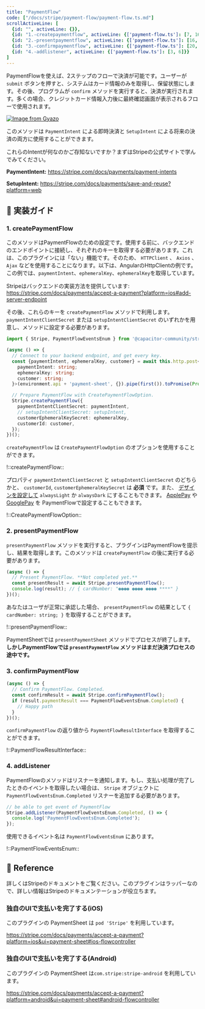 ```yaml
---
title: "PaymentFlow"
code: ["/docs/stripe/payment-flow/payment-flow.ts.md"]
scrollActiveLine: [
  {id: "", activeLine: {}},
  {id: "1.-createpaymentflow", activeLine: {['payment-flow.ts']: [7, 16]}},
  {id: "2.-presentpaymentflow", activeLine: {['payment-flow.ts']: [16, 20]}},
  {id: "3.-confirmpaymentflow", activeLine: {['payment-flow.ts']: [20, 25]}},
  {id: "4.-addlistener", activeLine: {['payment-flow.ts']: [3, 6]}}
]
---
```


PaymentFlowを使えば、2ステップのフローで決済が可能です。ユーザーが `submit` ボタンを押すと、システムはカード情報のみを取得し、保留状態にします。その後、プログラムが `confirm` メソッドを実行すると、決済が実行されます。多くの場合、クレジットカード情報入力後に最終確認画面が表示されるフローで使用されます。

[![Image from Gyazo](https://i.gyazo.com/736450bb2e267eab0bba578e366fcba5.gif)](https://gyazo.com/736450bb2e267eab0bba578e366fcba5)

このメソッドは `PaymentIntent` による即時決済と `SetupIntent` による将来の決済の両方に使用することができます。

これらのIntentが何なのかご存知ないですか？まずはStripeの公式サイトで学んでみてください。

__PaymentIntent:__
https://stripe.com/docs/payments/payment-intents

__SetupIntent:__
https://stripe.com/docs/payments/save-and-reuse?platform=web


## 🐾 実装ガイド
### 1.  createPaymentFlow

このメソッドはPaymentFlowのための設定です。使用する前に、バックエンドのエンドポイントに接続し、それぞれのキーを取得する必要があります。これは、このプラグインには「ない」機能です。そのため、 `HTTPClient` 、 `Axios` 、 `Ajax` などを使用することになります。以下は、AngularのHttpClientの例です。この例では、`paymentIntent`、`ephemeralKey`、`ephemeralKey`を取得しています。

Stripeはバックエンドの実装方法を提供しています:
https://stripe.com/docs/payments/accept-a-payment?platform=ios#add-server-endpoint

その後、これらのキーを `createPaymentFlow` メソッドで利用します。 `paymentIntentClientSecret` または `setupIntentClientSecret` のいずれかを用意し、メソッドに設定する必要があります。

```ts
import { Stripe, PaymentFlowEventsEnum } from '@capacitor-community/stripe';

(async () => {
  // Connect to your backend endpoint, and get every key.
  const {paymentIntent, ephemeralKey, customer} = await this.http.post<{
    paymentIntent: string;
    ephemeralKey: string;
    customer: string;
  }>(environment.api + 'payment-sheet', {}).pipe(first()).toPromise(Promise);

  // Prepare PaymentFlow with CreatePaymentFlowOption.
  Stripe.createPaymentFlow({
    paymentIntentClientSecret: paymentIntent,
    // setupIntentClientSecret: setupIntent,
    customerEphemeralKeySecret: ephemeralKey,
    customerId: customer,
  });
})();
```

`createPaymentFlow` は `CreatePaymentFlowOption` のオプションを使用することができます。

!::createPaymentFlow::

プロパティ `paymentIntentClientSecret` と `setupIntentClientSecret` のどちらかと、 `customerId`, `customerEphemeralKeySecret` は __必須__ です。また、 [デザインを設定して](https://stripe.com/docs/payments/accept-a-payment?platform=ios&ui=payment-sheet#ios-flowcontroller) `alwaysLight` か `alwaysDark` にすることもできます。 [ApplePay](https://stripe.com/docs/payments/accept-a-payment?platform=ios&ui=payment-sheet#ios-apple-pay) や [GooglePay](https://stripe.com/docs/payments/accept-a-payment?platform=android&ui=payment-sheet#android-google-pay) を PaymentFlowで設定することもできます。

!::CreatePaymentFlowOption::

### 2. presentPaymentFlow

`presentPaymentFlow` メソッドを実行すると、プラグインはPaymentFlowを提示し、結果を取得します。このメソッドは `createPaymentFlow` の後に実行する必要があります。

```ts
(async () => {
  // Present PaymentFlow. **Not completed yet.**
  const presentResult = await Stripe.presentPaymentFlow();
  console.log(result); // { cardNumber: "●●●● ●●●● ●●●● ****" }
})();
```

あなたはユーザが正常に承認した場合、 `presentPaymentFlow` の結果として  `{ cardNumber: string; }` を取得することができます。

!::presentPaymentFlow::

PaymentSheetでは `presentPaymentSheet` メソッドでプロセスが終了します。 __しかしPaymentFlowでは `presentPaymentFlow` メソッドはまだ決済プロセスの途中です。__

### 3. confirmPaymentFlow

```ts
(async () => {
  // Confirm PaymentFlow. Completed.
  const confirmResult = await Stripe.confirmPaymentFlow();
  if (result.paymentResult === PaymentFlowEventsEnum.Completed) {
    // Happy path
  }
})();
```

`confirmPaymentFlow` の返り値から `PaymentFlowResultInterface` を取得することができます。

!::PaymentFlowResultInterface::

### 4. addListener

PaymentFlowのメソッドはリスナーを通知します。もし、支払い処理が完了したときのイベントを取得したい場合は、 `Stripe` オブジェクトに `PaymentFlowEventsEnum.Completed` リスナーを追加する必要があります。

```ts
// be able to get event of PaymentFlow
Stripe.addListener(PaymentFlowEventsEnum.Completed, () => {
  console.log('PaymentFlowEventsEnum.Completed');
});
```

使用できるイベント名は `PaymentFlowEventsEnum` にあります。

!::PaymentFlowEventsEnum::

## 📖 Reference
詳しくはStripeのドキュメントをご覧ください。このプラグインはラッパーなので、詳しい情報はStripeのドキュメンテーションが役立ちます。

### 独自のUIで支払いを完了する(iOS)
このプラグインの PaymentSheet は `pod 'Stripe'` を利用しています。

https://stripe.com/docs/payments/accept-a-payment?platform=ios&ui=payment-sheet#ios-flowcontroller

### 独自のUIで支払いを完了する(Android)
このプラグインの PaymentSheet は`com.stripe:stripe-android` を利用しています。

https://stripe.com/docs/payments/accept-a-payment?platform=android&ui=payment-sheet#android-flowcontroller
